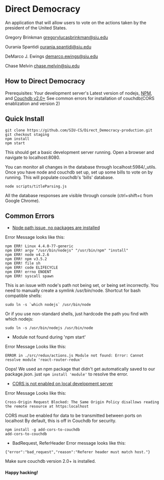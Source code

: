 # Direct Democracy
An application that will allow users to vote on the actions taken by the president of the United States.

Gregory Brinkman
gregorylucasbrinkman@siu.edu

Ourania Spantidi
ourania.spantidi@siu.edu

DeMarco J. Ewings
demarco.ewings@siu.edu

Chase Melvin
chase.melvin@siu.edu


## How to Direct Democracy
Prerequisites: Your development server's Latest version of nodejs, [NPM](https://www.npmjs.com/), and
[Couchdb v2.0+](https://couchdb.apache.org/)
See common errors for installation of couchdb(CORS enablization and version 2)
## Quick Install
```
git clone https://github.com/SIU-CS/Direct_Democracy-production.git
git checkout staging
npm install
npm start
```
This should get a basic development server running. 
Open a browser and navigate to localhost:8080.

You can monitor all changes in the database through localhost:5984/_utils. 
Once you have node and couchdb set up, set up some bills to vote on by running. This will populate couchdb's 'bills' database.
```
node scripts/titleParsing.js
```
All the database responses are visible through console (ctrl+shift+c from Google Chrome).

## Common Errors
* [Node path issue, no packages are installed](http://stackoverflow.com/questions/18130164/nodejs-vs-node-on-ubuntu-12-04
)

Error Message looks like this:
```
npm ERR! Linux 4.4.0-77-generic
npm ERR! argv "/usr/bin/nodejs" "/usr/bin/npm" "install"
npm ERR! node v4.2.6
npm ERR! npm v3.5.2
npm ERR! file sh
npm ERR! code ELIFECYCLE
npm ERR! errno ENOENT
npm ERR! syscall spawn
```

This is an issue with node's path not being set, or being set incorrectly.
You need to manually create a symlink /usr/bin/node. Shortcut for bash compatible shells:

```sudo ln -s `which nodejs` /usr/bin/node```

Or if you use non-standard shells, just hardcode the path you find with which nodejs:

```sudo ln -s /usr/bin/nodejs /usr/bin/node```

* Module not found during 'npm start'

Error Message Looks like this:
```
ERROR in ./src/redux/actions.js Module not found: Error: Cannot resolve module 'react-router-redux'
```

Oops! We used an npm package that didn't get automatically saved to our package.json. just `npm install 'module'` to resolve the error.

* [CORS is not enabled on local development server](https://github.com/pouchdb/add-cors-to-couchdb)

Error Message Looks like this:
```
Cross-Origin Request Blocked: The Same Origin Policy disallows reading the remote resource at https:localhost
```
CORS must be enabled for data to be transmitted between ports on localhost By default, this is off in Couchdb for security.

```
npm install -g add-cors-to-couchdb
add-cors-to-couchdb
```

* BadRequest, ReferHeader
Error message looks like this:
```
{"error":"bad_request","reason":"Referer header must match host."}
```

Make sure couchdb version 2.0+ is installed.

#### Happy hacking!
